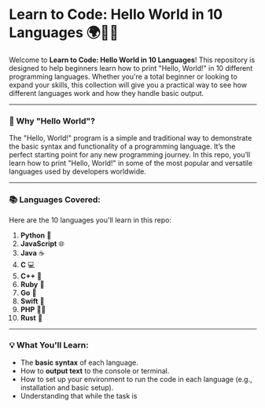 # Learn to Code: Hello World in 10 Languages 🌍👩‍💻

Welcome to **Learn to Code: Hello World in 10 Languages**! This repository is designed to help beginners learn how to print "Hello, World!" in 10 different programming languages. Whether you're a total beginner or looking to expand your skills, this collection will give you a practical way to see how different languages work and how they handle basic output.

---

### 🚀 Why "Hello World"?

The "Hello, World!" program is a simple and traditional way to demonstrate the basic syntax and functionality of a programming language. It’s the perfect starting point for any new programming journey. In this repo, you’ll learn how to print "Hello, World!" in some of the most popular and versatile languages used by developers worldwide.

---

### 📚 Languages Covered:

Here are the 10 languages you'll learn in this repo:

1. **Python** 🐍
2. **JavaScript** 🌐
3. **Java** ☕️
4. **C** 💻
5. **C++** 🚀
6. **Ruby** 💎
7. **Go** 🚤
8. **Swift** 🍎
9. **PHP** 🧑‍💻
10. **Rust** 🦀

---

### 💡 What You'll Learn:

- The **basic syntax** of each language.
- How to **output text** to the console or terminal.
- How to set up your environment to run the code in each language (e.g., installation and basic setup).
- Understanding that while the task is 
